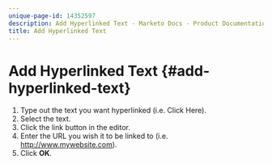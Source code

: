 ```yaml
---
unique-page-id: 14352597
description: Add Hyperlinked Text - Marketo Docs - Product Documentation
title: Add Hyperlinked Text
---
```


# Add Hyperlinked Text {#add-hyperlinked-text}

1. Type out the text you want hyperlinked (i.e. Click Here).
1. Select the text.
1. Click the link button in the editor.
1. Enter the URL you wish it to be linked to (i.e. http://www.mywebsite.com).
1. Click **OK**.

